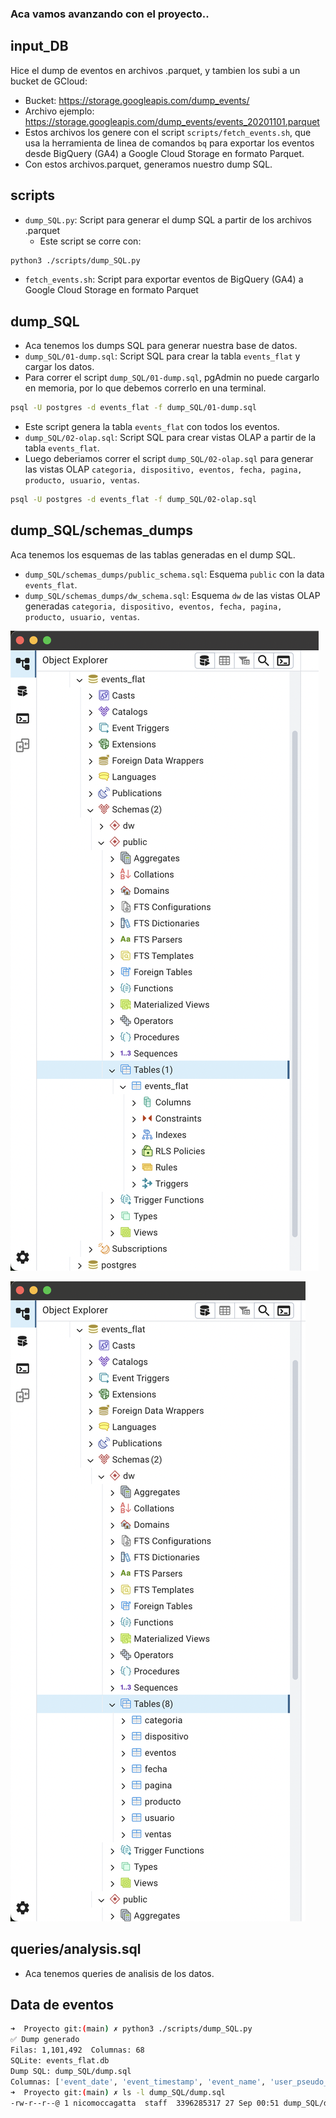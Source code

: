 ### Aca vamos avanzando con el proyecto..

## input_DB
Hice el dump de eventos en archivos .parquet, y tambien los subi a un bucket de GCloud:
  * Bucket: https://storage.googleapis.com/dump_events/
  * Archivo ejemplo: https://storage.googleapis.com/dump_events/events_20201101.parquet
  * Estos archivos los genere con el script `scripts/fetch_events.sh`, que usa la herramienta de linea de comandos `bq` para exportar los eventos desde BigQuery (GA4) a Google Cloud Storage en formato Parquet.
  * Con estos archivos.parquet, generamos nuestro dump SQL.

## scripts
  * `dump_SQL.py`: Script para generar el dump SQL a partir de los archivos .parquet
    * Este script se corre con:
```sh
python3 ./scripts/dump_SQL.py
```
  * `fetch_events.sh`: Script para exportar eventos de BigQuery (GA4) a Google Cloud Storage en formato Parquet

## dump_SQL
  * Aca tenemos los dumps SQL para generar nuestra base de datos.
  * `dump_SQL/01-dump.sql`: Script SQL para crear la tabla `events_flat` y cargar los datos.
  * Para correr el script `dump_SQL/01-dump.sql`, pgAdmin no puede cargarlo en memoria, por lo que debemos correrlo en una terminal.

```sh
psql -U postgres -d events_flat -f dump_SQL/01-dump.sql
```

  * Este script genera la tabla `events_flat` con todos los eventos.
  * `dump_SQL/02-olap.sql`: Script SQL para crear vistas OLAP a partir de la tabla `events_flat`.
  * Luego deberiamos correr el script `dump_SQL/02-olap.sql` para generar las vistas OLAP `categoria, dispositivo, eventos, fecha, pagina, producto, usuario, ventas`.

```sh
psql -U postgres -d events_flat -f dump_SQL/02-olap.sql
```

## dump_SQL/schemas_dumps
Aca tenemos los esquemas de las tablas generadas en el dump SQL.
  * `dump_SQL/schemas_dumps/public_schema.sql`: Esquema `public` con la data `events_flat`.
  * `dump_SQL/schemas_dumps/dw_schema.sql`: Esquema `dw` de las vistas OLAP generadas `categoria, dispositivo, eventos, fecha, pagina, producto, usuario, ventas`.

![](https://github.com/nicomoccagatta/DW_events_processing/blob/main/dump_SQL/schemas_dumps/public_schema.png?raw=true)

![](https://github.com/nicomoccagatta/DW_events_processing/blob/main/dump_SQL/schemas_dumps/dw_schema.png?raw=true)


## queries/analysis.sql
* Aca tenemos queries de analisis de los datos.

## Data de eventos
```sh
➜  Proyecto git:(main) ✗ python3 ./scripts/dump_SQL.py
✅ Dump generado
Filas: 1,101,492  Columnas: 68
SQLite: events_flat.db
Dump SQL: dump_SQL/dump.sql
Columnas: ['event_date', 'event_timestamp', 'event_name', 'user_pseudo_id', 'items', 'user_first_touch_timestamp', 'platform', 'stream_id', 'event_bundle_sequence_id', 'session_engaged', 'ga_session_number', 'page_location', 'ga_session_id', 'engaged_session_event', 'page_title', 'page_referrer', 'clean_event', 'engagement_time_msec', 'term', 'all_data', 'medium', 'source', 'campaign', 'debug_mode', 'transaction_id', 'value', 'payment_type', 'currency', 'tax', 'gclid', 'coupon', 'promotion_name', 'gclsrc', 'shipping_tier', 'dcclid', 'user_ltv_revenue', 'user_ltv_currency', 'device_category', 'device_mobile_brand_name', 'device_mobile_model_name', 'device_mobile_marketing_name', 'device_mobile_os_hardware_model', 'device_operating_system', 'device_operating_system_version', 'device_vendor_id', 'device_advertising_id', 'device_language', 'device_is_limited_ad_tracking', 'device_time_zone_offset_seconds', 'device_web_info_browser', 'device_web_info_browser_version', 'geo_continent', 'geo_sub_continent', 'geo_country', 'geo_region', 'geo_city', 'geo_metro', 'ecommerce_total_item_quantity', 'ecommerce_purchase_revenue_in_usd', 'ecommerce_purchase_revenue', 'ecommerce_refund_value_in_usd', 'ecommerce_refund_value', 'ecommerce_shipping_value_in_usd', 'ecommerce_shipping_value', 'ecommerce_tax_value_in_usd', 'ecommerce_tax_value', 'ecommerce_unique_items', 'ecommerce_transaction_id']
➜  Proyecto git:(main) ✗ ls -l dump_SQL/dump.sql
-rw-r--r--@ 1 nicomoccagatta  staff  3396285317 27 Sep 00:51 dump_SQL/dump.sql
```
